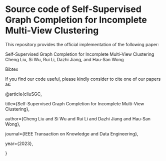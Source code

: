 # Source code of Self-Supervised Graph Completion for Incomplete Multi-View Clustering
This repository provides the official implementation of the following paper:

Self-Supervised Graph Completion for Incomplete Multi-View Clustering
Cheng Liu, Si Wu, Rui Li, Dazhi Jiang, and Hau-San Wong

Bibtex

If you find our code useful, please kindly consider to cite one of our papers as:

@article{cliuSGC,

  title={Self-Supervised Graph Completion for Incomplete Multi-View Clustering},
  
  author={Cheng Liu and Si Wu and Rui Li and Dazhi Jiang and Hau-San Wong},
  
  journal={IEEE Transaction on Knowledge and Data Engineering},
  
  year={2023},
  
}
